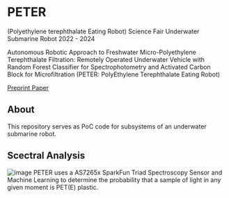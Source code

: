 # PETER
(Polyethylene terephthalate Eating Robot)
Science Fair Underwater Submarine Robot 2022 - 2024

Autonomous Robotic Approach to Freshwater Micro-Polyethylene Terephthalate Filtration: Remotely Operated Underwater Vehicle with Random Forest Classifier for Spectrophotometry and Activated Carbon Block for Microfiltration (PETER: PolyEthylene Terephthalate Eating Robot)

[Preprint Paper](https://drive.google.com/file/d/15CNh7rJ7UazrUXL9Ir4DNzf12wgo9ltL/view?usp=sharing)

## About
This repository serves as PoC code for subsystems of an underwater submarine robot.

## Scectral Analysis
![image](https://github.com/user-attachments/assets/0ab76df9-1b3a-419b-9c44-6f29768f9bea)
PETER uses a AS7265x SparkFun Triad Spectroscopy Sensor and Machine Learning to determine the probability that a sample of light in any given moment is PET(E) plastic.
